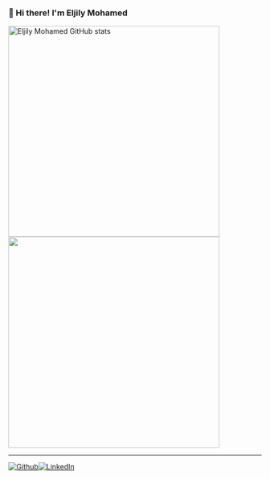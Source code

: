 

### 👋 Hi there! I'm Eljily Mohamed


<p align="left">
  <a href="https://github.com/hamade-kj"><img src="https://github-readme-stats.vercel.app/api?username=hamade-kj&show_icons=true&hide=&count_private=true&title_color=000&text_color=fff&icon_color=000&bg_color=87CEEB&hide_border=true&show_icons=true" alt="Eljily Mohamed GitHub stats" width="420px">
  <a href="https://github.com/hamade-kj"><img src="https://github-readme-streak-stats.herokuapp.com/?user=hamade-kj&stroke=000&background=87CEEB&ring=000&fire=000&currStreakNum=000&currStreakLabel=000&sideNums=000&sideLabels=000&dates=000&hide_border=true" width="420px">
  </a>
</p>

---

<p><a href="https://github.com/hamade-kj" target="_blank"><img alt="Github" src="https://img.shields.io/badge/GitHub-%2312100E.svg?&style=for-the-badge&logo=Github&logoColor=white" /></a><a href="https://www.linkedin.com/in/el-jily-mohamed-6b9405228/" target="_blank"><img alt="LinkedIn" src="https://img.shields.io/badge/linkedin-%230077B5.svg?&style=for-the-badge&logo=linkedin&logoColor=white" /></a>
</p>
